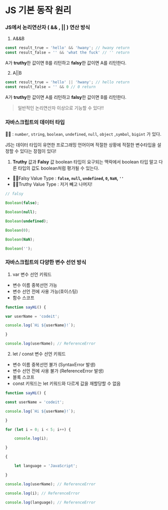 # JS 기본 동작 원리

### JS에서 논리연산자 ( && , || ) 연산 방식
1. A&&B
```js
const result_true = 'hello' && 'hwany'; // hwany return
const result_false = '' && 'what the fuck' // '' return
```
A가 **truthy**한 값이면 B를 리턴하고 **falsy**한 값이면 A를 리턴한다.

2. A||B
```js
const result_true = 'hello' || 'hwany'; // hello return
const result_false = '' && 0 // 0 return
```
A가 **truthy**한 값이면 A를 리턴하고 **falsy**한 값이면 B를 리턴한다.

> 일반적인 논리연산자 이상으로 기능할 수 있다!!





### 자바스크립트의 데이터 타입

🙋‍♂️ : `number`, `string`, `boolean`, `undefined`, `null`, `object` ,`symbol`, `bigint` 가 있다.

JS는 데이터 타입이 유연한 프로그래밍 언어이며 적절한 상황에 적절한 변수타입을 설정할 수 있다는 장점이 있다!

1. **Truthy** 값과 **Falsy** 값
boolean 타입이 요구되는 맥락에서 boolean 타입 말고 다른 타입의 값도 boolean처럼 평가될 수 있는다.

- 🙋‍♂️Falsy Value Type :  **`false`, `null`, `undefined`, `0`, `NaN`, `''`**
- 🙋‍♂️Truthy Value Type : 저거 빼고 나머지!

```js
// falsy

Boolean(false);

Boolean(null);

Boolean(undefined);

Boolean(0);

Boolean(NaN);

Boolean('');

```

### 자바스크립트의 다양한 변수 선언 방식

1. var 변수 선언 키워드
- 변수 이름 중복선언 가능
- 변수 선언 전에 사용 가능(호이스팅)
- 함수 스코프
```js
function sayHi() {

var userName = 'codeit';

console.log(`Hi ${userName}!`);

}

console.log(userName); // ReferenceError
```


2. let / const 변수 선언 키워드
- 변수 이름 중복선언 불가 (SyntaxError 발생)
- 변수 선언 전에 사용 불가 (ReferenceError 발생)
- 블록 스코프
- const 키워드는 let 키워드와 다르게 값을 재할당할 수 없음
```js
function sayHi() {

const userName = 'codeit';

console.log(`Hi ${userName}!`);

}

for (let i = 0; i < 5; i++) {

	console.log(i);

}

{

	let language = 'JavaScript';

}

console.log(userName); // ReferenceError

console.log(i); // ReferenceError

console.log(language); // ReferenceError
```





